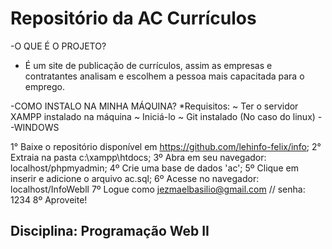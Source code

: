 # Repositório da AC Currículos

-O QUE É O PROJETO?
  * É um site de publicação de currículos, assim as empresas e contratantes analisam e escolhem a pessoa mais capacitada para o emprego.
 
-COMO INSTALO NA MINHA MÁQUINA?
*Requisitos:
              ~ Ter o servidor XAMPP instalado na máquina
              ~ Iniciá-lo
              ~ Git instalado (No caso do linux)
--WINDOWS

  1° Baixe o repositório disponível em https://github.com/lehinfo-felix/info;
  2° Extraia na pasta c:\\xampp\htdocs;
  3º Abra em seu navegador: localhost/phpmyadmin;
  4º Crie uma base de dados 'ac';
  5º Clique em inserir e adicione o arquivo ac.sql;
  6º Acesse no navegador: localhost/InfoWebll
  7º Logue como jezmaelbasilio@gmail.com // senha: 1234
  8º Aproveite!
  
## Disciplina: Programação Web II
